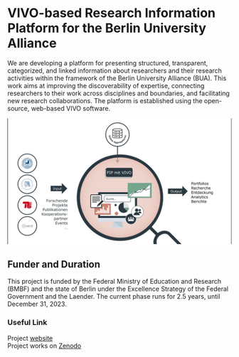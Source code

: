 # VIVO-based Research Information Platform for the Berlin University Alliance
We are developing a platform for presenting structured, transparent, categorized, and linked information about researchers and
their research activities within the framework of the Berlin University Alliance (BUA). This work aims at improving the
discoverability of expertise, connecting researchers to their work across disciplines and boundaries, and facilitating new
research collaborations. The platform is established using the open-source, web-based VIVO software.

![BUA: Three universtities and the Charité are collaborating within the framework of the VIVO project](docs/images/BUAVivo-InputOutput.jpg)

## Funder and Duration
This project is funded by the Federal Ministry of Education and Research (BMBF) and the state of Berlin under the Excellence
Strategy of the Federal Government and the Laender. The current phase runs for 2.5 years, until December 31, 2023.

### Useful Link
Project [website](https://www.berlin-university-alliance.de/en/commitments/sharing-resources/vivo/index.html)  
Project works on [Zenodo](https://www)